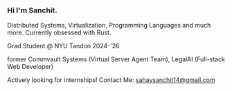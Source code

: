 ### Hi I'm Sanchit.

Distributed Systems, Virtualization, Programming Languages and much more. Currently obsessed with Rust. 

Grad Student @ NYU Tandon 2024-'26

former Commvault Systems (Virtual Server Agent Team), LegalAI (Full-stack Web Developer)

Actively looking for internships!
Contact Me: sahaysanchit14@gmail.com

<!--
**stupendoussuperpowers/stupendoussuperpowers** is a ✨ _special_ ✨ repository because its `README.md` (this file) appears on your GitHub profile.
-->
